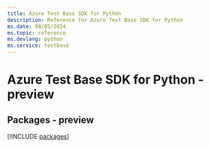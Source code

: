 ```yaml
---
title: Azure Test Base SDK for Python
description: Reference for Azure Test Base SDK for Python
ms.date: 04/05/2024
ms.topic: reference
ms.devlang: python
ms.service: testbase
---
```

# Azure Test Base SDK for Python - preview
## Packages - preview
[!INCLUDE [packages](test-base-index.md)]